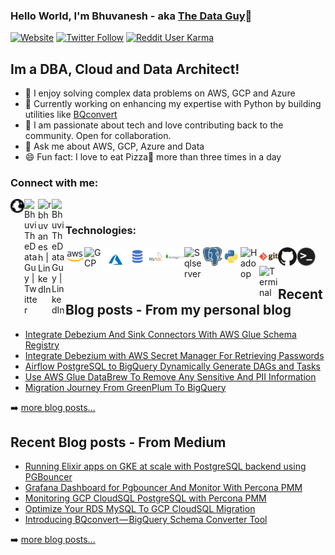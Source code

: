 ### Hello World, I'm Bhuvanesh - aka [The Data Guy](https://thedataguy.in)👋
[![Website](https://img.shields.io/website?label=TheDataGuy.IN&style=for-the-badge&up_message=UP&url=https%3A%2F%2Fthedataguy.in)](https://thedataguy.in)
[![Twitter Follow](https://img.shields.io/twitter/follow/BhuviTheDataGuy?color=%231DA1F2&label=Follow%20me%20on%20Twitter&logo=Twitter&style=for-the-badge)](https://twitter.com/BhuviTheDataGuy)
[![Reddit User Karma](https://img.shields.io/reddit/user-karma/combined/TheSQLadmin?label=Reddit%20Karma&logo=reddit&style=for-the-badge)](https://reddit.com/u/thesqladmin)

## Im a DBA, Cloud and Data Architect!

- 🔭 I enjoy solving complex data problems on AWS, GCP and Azure
- 🌱 Currently working on enhancing my expertise with Python by building utilities like [BQconvert](https://github.com/searceinc/BQconvert)
- 👯 I am passionate about tech and love contributing back to the community. Open for collaboration. 
- 💬 Ask me about AWS, GCP, Azure and Data
- 😄 Fun fact: I love to eat Pizza🍕 more than three times in a day

### Connect with me:

[<img align="left" alt="thedataguy.in" width="22px" src="https://raw.githubusercontent.com/iconic/open-iconic/master/svg/globe.svg" />](https://thedataguy.in)
[<img align="left" alt="BhuviTheDataGuy | Twitter" width="22px" src="https://cdn.jsdelivr.net/npm/simple-icons@v3/icons/twitter.svg" />](https://twitter.com/BhuviTheDataGuy)
[<img align="left" alt="rbhuvanesh | LinkedIn" width="22px" src="https://cdn.jsdelivr.net/npm/simple-icons@v3/icons/linkedin.svg" />](https://www.linkedin.com/in/rbhuvanesh/)
[<img align="left" alt="BhuviTheDataGuy | LinkedIn" width="22px" src="https://cdn.jsdelivr.net/npm/simple-icons@v3/icons/medium.svg" />](https://medium.com/@BhuviTheDataGuy)

<br />

### Technologies:

[<img align="left" alt="AWS" width="30px" src="https://raw.githubusercontent.com/github/explore/fbceb94436312b6dacde68d122a5b9c7d11f9524/topics/aws/aws.png" />]()
[<img align="left" alt="GCP" width="30px" src="https://seeklogo.com/images/G/google-cloud-logo-ADE788217F-seeklogo.com.png" />]()
[<img align="left" alt="Azure" width="40px" src="https://raw.githubusercontent.com/github/explore/80688e429a7d4ef2fca1e82350fe8e3517d3494d/topics/azure/azure.png" />]()
[<img align="left" alt="SQL" width="30px" src="https://raw.githubusercontent.com/github/explore/80688e429a7d4ef2fca1e82350fe8e3517d3494d/topics/sql/sql.png" />]()
[<img align="left" alt="MySQL" width="30px" src="https://raw.githubusercontent.com/github/explore/80688e429a7d4ef2fca1e82350fe8e3517d3494d/topics/mysql/mysql.png" />]()
[<img align="left" alt="MongoDB" width="30px" src="https://raw.githubusercontent.com/github/explore/80688e429a7d4ef2fca1e82350fe8e3517d3494d/topics/mongodb/mongodb.png" />]()
[<img align="left" alt="Sqlserver" width="30px" src="https://seeklogo.com/images/M/microsoft-sql-server-logo-96AF49E2B3-seeklogo.com.png" />]()
[<img align="left" alt="PostgreSQL" width="30px" src="https://raw.githubusercontent.com/github/explore/80688e429a7d4ef2fca1e82350fe8e3517d3494d/topics/postgresql/postgresql.png" />]()
[<img align="left" alt="Python" width="30px" src="https://raw.githubusercontent.com/github/explore/80688e429a7d4ef2fca1e82350fe8e3517d3494d/topics/python/python.png" />]()
[<img align="left" alt="Hadoop" width="30px" src="https://seeklogo.com/images/H/hadoop-logo-D36814CB84-seeklogo.com.png" />]()
[<img align="left" alt="Git" width="30px" src="https://raw.githubusercontent.com/github/explore/80688e429a7d4ef2fca1e82350fe8e3517d3494d/topics/git/git.png" />]()
[<img align="left" alt="GitHub" width="30px" src="https://raw.githubusercontent.com/github/explore/78df643247d429f6cc873026c0622819ad797942/topics/github/github.png" />]()
[<img align="left" alt="Terminal" width="30px" src="https://raw.githubusercontent.com/github/explore/80688e429a7d4ef2fca1e82350fe8e3517d3494d/topics/terminal/terminal.png" />]()
[<img align="left" alt="Terminal" width="30px" src="https://seeklogo.com/images/E/elasticsearch-logo-C75C4578EC-seeklogo.com.png" />]()

<br />
<br />

##  Recent Blog posts - From my personal blog
<!-- BLOG-POST-LIST:START -->
- [Integrate Debezium And Sink Connectors With AWS Glue Schema Registry](https://thedataguy.in/integrate-debezium-and-sink-connectors-with-aws-glue-schema-registry/)
- [Integrate Debezium with AWS Secret Manager For Retrieving Passwords](https://thedataguy.in/integrate-debezium-with-aws-secret-manager-for-retrieving-passwords/)
- [Airflow PostgreSQL to BigQuery Dynamically Generate DAGs and Tasks](https://thedataguy.in/airflow-postgresql-to-bigquery-dynamically-generate-dags-and-tasks/)
- [Use AWS Glue DataBrew To Remove Any Sensitive And PII Information](https://thedataguy.in/aws-glue-databrew-to-remove-any-sensitive-and-pii-information/)
- [Migration Journey From GreenPlum To BigQuery](https://thedataguy.in/migration-journey-from-greenplum-to-bigquery/)
<!-- BLOG-POST-LIST:END -->

➡️ [more blog posts...](https://thedataguy.in)

##  Recent Blog posts - From Medium
<!-- MEDIUM-POST-LIST:START -->
- [Running Elixir apps on GKE at scale with PostgreSQL backend using PGBouncer](https://blog.searce.com/running-elixr-apps-on-gke-at-scale-with-postgresql-backend-using-pgbouncer-3e8e73e55d5e?source=rss-a91d41722a05------2)
- [Grafana Dashboard for Pgbouncer And Monitor With Percona PMM](https://blog.searce.com/grafana-dashboard-for-pgbouncer-and-monitor-with-percona-pmm-3170d3eb4d14?source=rss-a91d41722a05------2)
- [Monitoring GCP CloudSQL PostgreSQL with Percona PMM](https://blog.searce.com/monitoring-gcp-cloudsql-postgresql-with-percona-pmm-923d79a80881?source=rss-a91d41722a05------2)
- [Optimize Your RDS MySQL To GCP CloudSQL Migration](https://blog.searce.com/optimize-your-rds-mysql-to-gcp-cloudsql-migration-f39cb4b61161?source=rss-a91d41722a05------2)
- [Introducing BQconvert — BigQuery Schema Converter Tool](https://blog.searce.com/introducing-bqconvert-bigquery-schema-converter-tool-a6e1f02d33e1?source=rss-a91d41722a05------2)
<!-- MEDIUM-POST-LIST:END -->

➡️ [more blog posts...](https://medium.com/Bhuvithedataguy)
